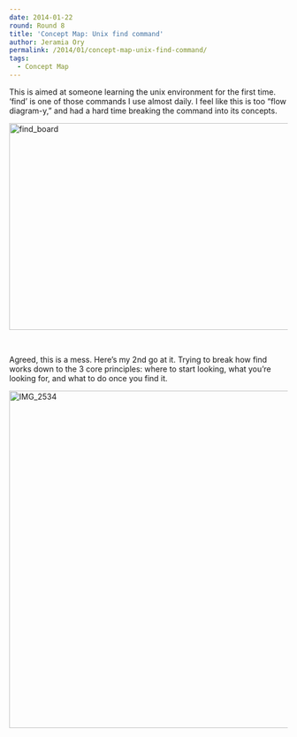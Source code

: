```yaml
---
date: 2014-01-22
round: Round 8
title: 'Concept Map: Unix find command'
author: Jeramia Ory
permalink: /2014/01/concept-map-unix-find-command/
tags:
  - Concept Map
---
```

This is aimed at someone learning the unix environment for the first time. &#8216;find&#8217; is one of those commands I use almost daily. I feel like this is too &#8220;flow diagram-y,&#8221; and had a hard time breaking the command into its concepts.

[<img class="aligncenter size-large wp-image-5638" alt="find_board" src="http://files.software-carpentry.org/training-course/2014/01/find_board-1024x543.jpg" width="707" height="374" />][1]

&nbsp;

Agreed, this is a mess. Here&#8217;s my 2nd go at it. Trying to break how find works down to the 3 core principles: where to start looking, what you&#8217;re looking for, and what to do once you find it.

[<img class="aligncenter size-large wp-image-5657" alt="IMG_2534" src="http://files.software-carpentry.org/training-course/2014/01/IMG_2534-1024x884.jpg" width="707" height="610" />][2]

 [1]: http://files.software-carpentry.org/training-course/2014/01/find_board.jpg
 [2]: http://files.software-carpentry.org/training-course/2014/01/IMG_2534.jpg
